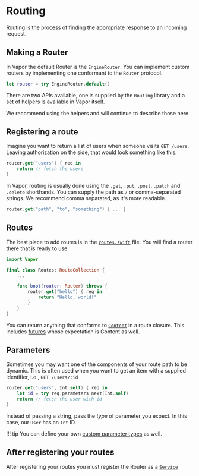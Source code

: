 # Routing

Routing is the process of finding the appropriate response to an incoming request.

## Making a Router

In Vapor the default Router is the `EngineRouter`. You can implement custom routers by implementing one conformant to the `Router` protocol.

```swift
let router = try EngineRouter.default()
```

There are two APIs available, one is supplied by the `Routing` library and a set of helpers is available in Vapor itself.

We recommend using the helpers and will continue to describe those here.

## Registering a route

Imagine you want to return a list of users when someone visits `GET /users`.
Leaving authorization on the side, that would look something like this.

```swift
router.get("users") { req in
    return // fetch the users
}
```

In Vapor, routing is usually done using the `.get`, `.put`, `.post`, `.patch` and `.delete` shorthands.
You can supply the path as `/` or comma-separated strings. We recommend comma separated, as it's more readable.

```swift
router.get("path", "to", "something") { ... }
```

## Routes

The best place to add routes is in the [`routes.swift`](structure.md#routesswift) file.
You will find a router there that is ready to use.

```swift
import Vapor

final class Routes: RouteCollection {
    ...

    func boot(router: Router) throws {
        router.get("hello") { req in
            return "Hello, world!"
        }
    }
}
```

You can return anything that conforms to [`Content`](content.md) in a route closure. This includes [futures](futures.md)
whose expectation is Content as well.

## Parameters

Sometimes you may want one of the components of your route path to be dynamic. This is often used when
you want to get an item with a supplied identifier, i.e., `GET /users/:id`

```swift
router.get("users", Int.self) { req in
    let id = try req.parameters.next(Int.self)
    return // fetch the user with id
}
```

Instead of passing a string, pass the _type_ of parameter you expect. In this case, our `User` has an `Int` ID.

!!! tip
    You can define your own [custom parameter types](../routing/parameters.md) as well.

## After registering your routes

After registering your routes you must register the Router as a [`Service`](../concepts/services.md)
